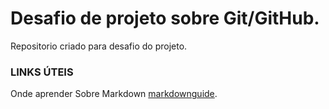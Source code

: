 # Desafio de projeto sobre Git/GitHub.

Repositorio criado para desafio do projeto.

### LINKS ÚTEIS 

Onde aprender Sobre Markdown [markdownguide](https://www.markdownguide.org/basic-syntax/).
